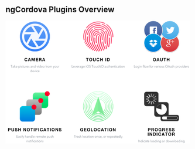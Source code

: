 ##  ngCordova Plugins Overview

![alt resources/ngcordova/ngcordova-plugins-overview.png](resources/ngcordova/ngcordova-plugins-overview.png)
